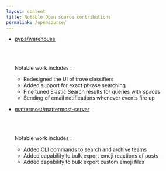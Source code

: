 ```yaml
---
layout: content
title: Notable Open source contributions
permalink: /opensource/
---
```


- [pypa/warehouse](https://github.com/pypa/warehouse/pulls?q=is%3Apr+author%3Awaseem18+is%3Aclosed)
  
  <br><br>

  Notable work includes :
  
  * Redesigned the UI of trove classifiers
  * Added support for exact phrase searching
  * Fine tuned Elastic Search results for queries with spaces
  * Sending of email notifications whenever events fire up
  
  

- [mattermost/mattermost-server](https://github.com/mattermost/mattermost-server/pulls?q=is%3Apr+author%3Awaseem18+is%3Aclosed)

  <br><br>

  Notable work includes :
  
  * Added CLI commands to search and archive teams
  * Added capability to bulk export emoji reactions of posts
  * Added capability to bulk export custom emoji files
  

